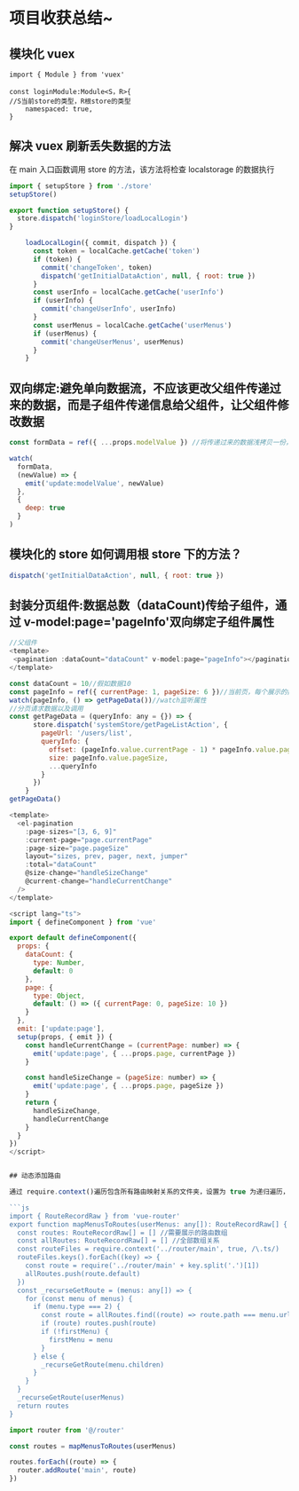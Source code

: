# 项目收获总结~

## 模块化 vuex

```
import { Module } from 'vuex'

const loginModule:Module<S，R>{
//S当前store的类型，R根store的类型
    namespaced: true,
}
```

## 解决 vuex 刷新丢失数据的方法

在 main 入口函数调用 store 的方法，该方法将检查 localstorage 的数据执行

```js
import { setupStore } from './store'
setupStore()
```

```js
export function setupStore() {
  store.dispatch('loginStore/loadLocalLogin')
}
```

```js
    loadLocalLogin({ commit, dispatch }) {
      const token = localCache.getCache('token')
      if (token) {
        commit('changeToken', token)
        dispatch('getInitialDataAction', null, { root: true })
      }
      const userInfo = localCache.getCache('userInfo')
      if (userInfo) {
        commit('changeUserInfo', userInfo)
      }
      const userMenus = localCache.getCache('userMenus')
      if (userMenus) {
        commit('changeUserMenus', userMenus)
      }
    }
```

## 双向绑定:避免单向数据流，不应该更改父组件传递过来的数据，而是子组件传递信息给父组件，让父组件修改数据

```js
const formData = ref({ ...props.modelValue }) //将传递过来的数据浅拷贝一份，而不是直接修改传递过来的数据

watch(
  formData,
  (newValue) => {
    emit('update:modelValue', newValue)
  },
  {
    deep: true
  }
)
```

## 模块化的 store 如何调用根 store 下的方法？

```js
dispatch('getInitialDataAction', null, { root: true })
```

## 封装分页组件:数据总数（dataCount)传给子组件，通过 v-model:page='pageInfo'双向绑定子组件属性

```js
//父组件
<template>
 <pagination :dataCount="dataCount" v-model:page="pageInfo"></pagination>
</template>

const dataCount = 10//假如数据10
const pageInfo = ref({ currentPage: 1, pageSize: 6 })//当前页，每个展示的数据
watch(pageInfo, () => getPageData())//watch监听属性
//分页请求数据以及调用
const getPageData = (queryInfo: any = {}) => {
      store.dispatch('systemStore/getPageListAction', {
        pageUrl: '/users/list',
        queryInfo: {
          offset: (pageInfo.value.currentPage - 1) * pageInfo.value.pageSize,
          size: pageInfo.value.pageSize,
          ...queryInfo
        }
      })
    }
getPageData()
```

```js
<template>
  <el-pagination
    :page-sizes="[3, 6, 9]"
    :current-page="page.currentPage"
    :page-size="page.pageSize"
    layout="sizes, prev, pager, next, jumper"
    :total="dataCount"
    @size-change="handleSizeChange"
    @current-change="handleCurrentChange"
  />
</template>

<script lang="ts">
import { defineComponent } from 'vue'

export default defineComponent({
  props: {
    dataCount: {
      type: Number,
      default: 0
    },
    page: {
      type: Object,
      default: () => ({ currentPage: 0, pageSize: 10 })
    }
  },
  emit: ['update:page'],
  setup(props, { emit }) {
    const handleCurrentChange = (currentPage: number) => {
      emit('update:page', { ...props.page, currentPage })
    }

    const handleSizeChange = (pageSize: number) => {
      emit('update:page', { ...props.page, pageSize })
    }
    return {
      handleSizeChange,
      handleCurrentChange
    }
  }
})
</script>


## 动态添加路由

通过 require.context()遍历包含所有路由映射关系的文件夹，设置为 true 为递归遍历，routeFiles.keys()就返回一个被处理的请求的数组，再遍历将所有的映射关系存在到总路由数组（allRoutes），接下来通过递归的方式将接口传入的路由地址与总路由数组一一比较，包含在内在添加入需要展示的路由数组（routes)，在通过 addRoute 添加

```js
import { RouteRecordRaw } from 'vue-router'
export function mapMenusToRoutes(userMenus: any[]): RouteRecordRaw[] {
  const routes: RouteRecordRaw[] = [] //需要展示的路由数组
  const allRoutes: RouteRecordRaw[] = [] //全部数组关系
  const routeFiles = require.context('../router/main', true, /\.ts/)
  routeFiles.keys().forEach((key) => {
    const route = require('../router/main' + key.split('.')[1])
    allRoutes.push(route.default)
  })
  const _recurseGetRoute = (menus: any[]) => {
    for (const menu of menus) {
      if (menu.type === 2) {
        const route = allRoutes.find((route) => route.path === menu.url)
        if (route) routes.push(route)
        if (!firstMenu) {
          firstMenu = menu
        }
      } else {
        _recurseGetRoute(menu.children)
      }
    }
  }
  _recurseGetRoute(userMenus)
  return routes
}
```

```js
import router from '@/router'

const routes = mapMenusToRoutes(userMenus)

routes.forEach((route) => {
  router.addRoute('main', route)
})
```
